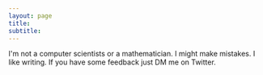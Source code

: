 ```yaml
---
layout: page
title:
subtitle:
---
```


I'm not a computer scientists or a mathematician. I might make mistakes. I like writing. If you have some feedback just DM me on Twitter.